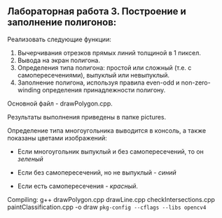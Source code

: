 ## Лабораторная работа 3. Построение и заполнение полигонов:

Реализовать следующие функции:
1. Вычерчивания отрезков прямых линий толщиной в 1 пиксел.
2. Вывода на экран полигона.
3. Определения типа полигона: простой или сложный (т.е. с самопересечениями),
выпуклый или невыпуклый.
4. Заполнение полигона, используя правила even-odd и non-zero-winding определения принадлежности полигону.

Основной файл - drawPolygon.cpp.

Результаты выполнения приведены в папке pictures.

Определение типа многоугольника выводится в консоль, а также показаны цветами изображений:

* Если многоугольник выпуклый и без самопересечений, то он *зеленый*

* Если без самопересечений, но не выпуклый - *синий*

* Если есть самопересечения - *красный*.


Compiling: g++ drawPolygon.cpp drawLine.cpp checkIntersections.cpp paintClassification.cpp -o draw `pkg-config --cflags --libs opencv4`